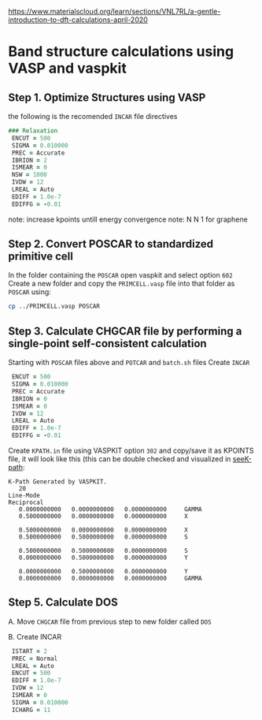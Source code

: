 https://www.materialscloud.org/learn/sections/VNL7RL/a-gentle-introduction-to-dft-calculations-april-2020

# Band structure calculations using VASP and vaspkit

## Step 1. Optimize Structures using VASP
the following is the recomended `INCAR` file directives
```fortran
### Relaxation 
 ENCUT = 500
 SIGMA = 0.010000
 PREC = Accurate
 IBRION = 2
 ISMEAR = 0
 NSW = 1000
 IVDW = 12                             
 LREAL = Auto
 EDIFF = 1.0e-7
 EDIFFG = -0.01
```

note: increase kpoints untill energy convergence
note: N N 1 for graphene

## Step 2. Convert POSCAR to standardized primitive cell

In the folder containing the `POSCAR` open vaspkit and select option `602`
Create a new folder and copy the `PRIMCELL.vasp` file into that folder as `POSCAR` using:
```bash
cp ../PRIMCELL.vasp POSCAR
```

## Step 3. Calculate CHGCAR file by performing a single-point self-consistent calculation

Starting with `POSCAR` files above and `POTCAR` and `batch.sh` files
Create `INCAR`

```fortran
 ENCUT = 500
 SIGMA = 0.010000
 PREC = Accurate
 IBRION = 0
 ISMEAR = 0
 IVDW = 12                             
 LREAL = Auto
 EDIFF = 1.0e-7
 EDIFFG = -0.01
```

Create `KPATH.in` file  using VASPKIT option `302` and copy/save it as KPOINTS file, it will look like this (this can be double checked and visualized in [seeK-path](https://www.materialscloud.org/work/tools/seekpath):

```plaintext
K-Path Generated by VASPKIT.
   20
Line-Mode
Reciprocal
   0.0000000000   0.0000000000   0.0000000000     GAMMA          
   0.5000000000   0.0000000000   0.0000000000     X              
 
   0.5000000000   0.0000000000   0.0000000000     X              
   0.5000000000   0.5000000000   0.0000000000     S              
 
   0.5000000000   0.5000000000   0.0000000000     S              
   0.0000000000   0.5000000000   0.0000000000     Y              
 
   0.0000000000   0.5000000000   0.0000000000     Y              
   0.0000000000   0.0000000000   0.0000000000     GAMMA    
```

## Step 5. Calculate DOS

A. Move `CHGCAR` file from previous step to new folder called `DOS`

B. Create INCAR

```fortran
 ISTART = 2
 PREC = Normal
 LREAL = Auto
 ENCUT = 500
 EDIFF = 1.0e-7
 IVDW = 12    
 ISMEAR = 0
 SIGMA = 0.010000
 ICHARG = 11
```



